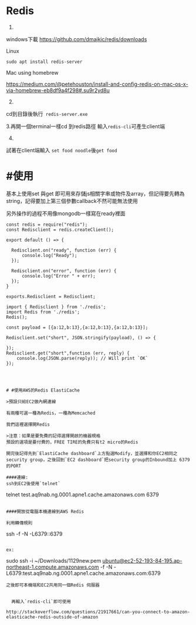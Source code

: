# Redis
1.

windows下載
https://github.com/dmajkic/redis/downloads

Linux
```
sudo apt install redis-server
```

Mac using homebrew

https://medium.com/@petehouston/install-and-config-redis-on-mac-os-x-via-homebrew-eb8df9a4f298#.su9r2yd8u


2.

cd到目錄後執行` redis-server.exe`

3.再開一個terminal一樣cd 到redis路徑
輸入`redis-cli`可產生client端

4.
試著在client端輸入 `set food noodle`後`get food`

# #使用

基本上使用set 與get 即可用來存儲js相關字串或物件及array，但記得要先轉為string，記得要加上第三個參數callback不然可能無法使用

另外操作的過程不用像mongodb一樣寫在ready裡面

```
const redis = require("redis");
const Redisclient = redis.createClient();

export default () => {

  Redisclient.on("ready", function (err) {
      console.log("Ready");
  });

  Redisclient.on("error", function (err) {
      console.log("Error " + err);
  });
}

exports.Redisclient = Redisclient;
```

```
import { Redisclient } from './redis';
import Redis from './redis';
Redis();

const payload = [{a:12,b:13},{a:12,b:13},{a:12,b:13}];

Redisclient.set("short", JSON.stringify(payload), () => {

});
Redisclient.get("short",function (err, reply) {
    console.log(JSON.parse(reply)); // Will print `OK`
});

```

```



# #使用AWS的Redis ElastiCache

>預設只給EC2做內網連線

有兩種可選一種為Redis，一種為Memcached

我們這裡選擇開Redis

>注意：如果是要免費的記得選擇開啟的機器規格
預設的選項是要付費的，FREE TIRE的免費只有t2 micro的Redis

開完後記得先到`ElastiCache dashboard`上方點選Modify，並選擇和你EC2相同之security group，之後回到`EC2 dashboard`把security group的Inbound加上 6379的PORT

####連線:
ssh到EC2後使用`telnet`

```
telnet test.aq9nab.ng.0001.apne1.cache.amazonaws.com 6379
```

####開放從電腦本機連線到AWS Redis

利用轉傳規則

```
ssh <your EC2 node that you use to connect to redis> -f -N -L6379:<your redis node endpoint>:6379 
```

ex:
```
sudo ssh -i ~/Downloads/1129new.pem  ubuntu@ec2-52-193-84-195.ap-northeast-1.compute.amazonaws.com -f -N -L6379:test.aq9nab.ng.0001.apne1.cache.amazonaws.com:6379
```
之後即可本機端和EC2共用同一個Redis 伺服器


  再輸入`redis-cli`即可使用 

http://stackoverflow.com/questions/21917661/can-you-connect-to-amazon-elasticache-redis-outside-of-amazon


